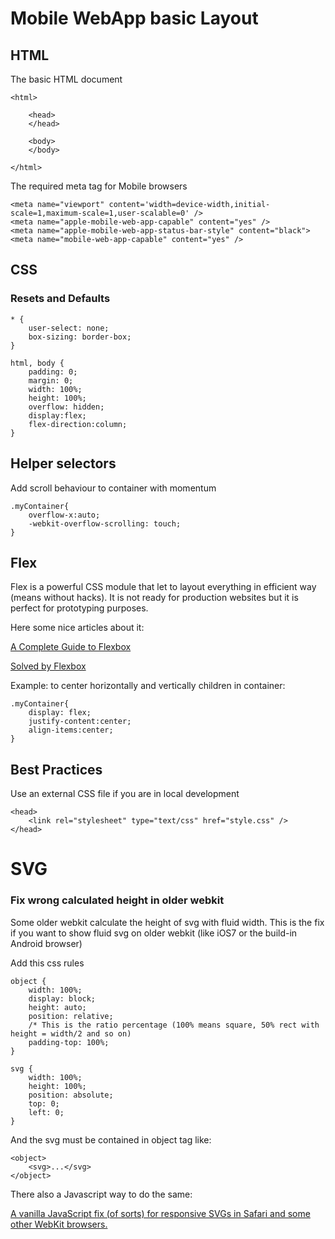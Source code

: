 # Mobile WebApp basic Layout


## HTML

The basic HTML document

	<html>
	
		<head>
		</head>
		
		<body>
		</body>
		
	</html>
	
	
The required meta tag for Mobile browsers

	<meta name="viewport" content='width=device-width,initial-scale=1,maximum-scale=1,user-scalable=0' />
	<meta name="apple-mobile-web-app-capable" content="yes" />
	<meta name="apple-mobile-web-app-status-bar-style" content="black">
	<meta name="mobile-web-app-capable" content="yes" />
	
	

## CSS

### Resets and Defaults

	* {
		user-select: none;
		box-sizing: border-box;
	}
	
	html, body {
		padding: 0;
		margin: 0;
		width: 100%;
		height: 100%;
		overflow: hidden;
		display:flex;
		flex-direction:column;
	}
	
## Helper selectors

Add scroll behaviour to container with momentum

	.myContainer{
		overflow-x:auto;
  		-webkit-overflow-scrolling: touch;
	}


## Flex

Flex is a powerful CSS module that let to layout everything in efficient way (means without hacks). It is not ready for production websites but it is perfect for prototyping purposes.

Here some nice articles about it:

[A Complete Guide to Flexbox](http://css-tricks.com/snippets/css/a-guide-to-flexbox/)

[Solved by Flexbox](http://philipwalton.github.io/solved-by-flexbox/)

Example: to center horizontally and vertically children in container:

	.myContainer{
		display: flex;
		justify-content:center;
		align-items:center;
	}


## Best Practices

Use an external CSS file if you are in local development

	<head>
		<link rel="stylesheet" type="text/css" href="style.css" />
	</head>
	
	
	
# SVG

### Fix wrong calculated height in older webkit

Some older webkit calculate the height of svg with fluid width.
This is the fix if you want to show fluid svg on older webkit (like iOS7 or the build-in Android browser)

Add this css rules

	object {
		width: 100%;
		display: block;
		height: auto;
		position: relative;
		/* This is the ratio percentage (100% means square, 50% rect with height = width/2 and so on)
		padding-top: 100%;
	}
	
	svg {
		width: 100%;
		height: 100%;
		position: absolute;
		top: 0;
		left: 0;
	}
	
And the svg must be contained in object tag like:

	<object>
		<svg>...</svg>
	</object>
	

There also a Javascript way to do the same:

[A vanilla JavaScript fix (of sorts) for responsive SVGs in Safari and some other WebKit browsers.](https://gist.github.com/benfrain/5880387#file-jsfixforresponsivesvgsinsafari-js)
